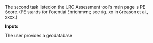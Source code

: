The second task listed on the URC Assessment tool's main page is PE Score. (PE stands for Potential Enrichment; see fig. xx in Creason et al., xxxx.)

**Inputs**

The user provides a geodatabase 
